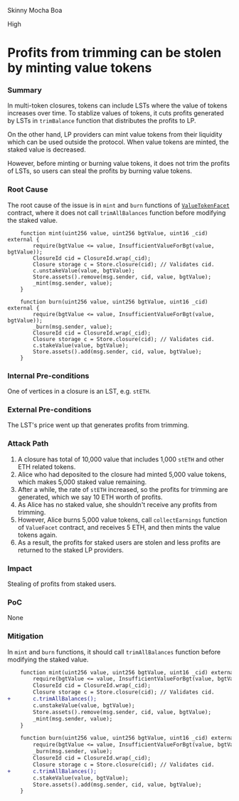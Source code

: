 Skinny Mocha Boa

High

# Profits from trimming can be stolen by minting value tokens

### Summary

In multi-token closures, tokens can include LSTs where the value of tokens increases over time.
To stablize values of tokens, it cuts profits generated by LSTs in `trimBalance` function that distributes the profits to LP.

On the other hand, LP providers can mint value tokens from their liquidity which can be used outside the protocol.
When value tokens are minted, the staked value is decreased.

However, before minting or burning value tokens, it does not trim the profits of LSTs, so users can steal the profits by burning value tokens.

### Root Cause

The root cause of the issue is in `mint` and `burn` functions of [`ValueTokenFacet`](https://github.com/sherlock-audit/2025-04-burve/blob/44cba36e2a0c3cd7b6999459bf7746db92f8cc0a/Burve/src/multi/facets/ValueTokenFacet.sol#L16-L32) contract, where it does not call `trimAllBalances` function before modifying the staked value.

```solidity
    function mint(uint256 value, uint256 bgtValue, uint16 _cid) external {
        require(bgtValue <= value, InsufficientValueForBgt(value, bgtValue));
        ClosureId cid = ClosureId.wrap(_cid);
        Closure storage c = Store.closure(cid); // Validates cid.
        c.unstakeValue(value, bgtValue);
        Store.assets().remove(msg.sender, cid, value, bgtValue);
        _mint(msg.sender, value);
    }

    function burn(uint256 value, uint256 bgtValue, uint16 _cid) external {
        require(bgtValue <= value, InsufficientValueForBgt(value, bgtValue));
        _burn(msg.sender, value);
        ClosureId cid = ClosureId.wrap(_cid);
        Closure storage c = Store.closure(cid); // Validates cid.
        c.stakeValue(value, bgtValue);
        Store.assets().add(msg.sender, cid, value, bgtValue);
    }
```

### Internal Pre-conditions

One of vertices in a closure is an LST, e.g. `stETH`.

### External Pre-conditions

The LST's price went up that generates profits from trimming.

### Attack Path

1. A closure has total of 10,000 value that includes 1,000 `stETH` and other ETH related tokens.
2. Alice who had deposited to the closure had minted 5,000 value tokens, which makes 5,000 staked value remaining.
3. After a while, the rate of `stETH` increased, so the profits for trimming are generated, which we say 10 ETH worth of profits.
4. As Alice has no staked value, she shouldn't receive any profits from trimming.
5. However, Alice burns 5,000 value tokens, call `collectEarnings` function of `ValueFacet` contract, and receives 5 ETH, and then mints the value tokens again.
6. As a result, the profits for staked users are stolen and less profits are returned to the staked LP providers.

### Impact

Stealing of profits from staked users.

### PoC

None

### Mitigation

In `mint` and `burn` functions, it should call `trimAllBalances` function before modifying the staked value.

```diff
    function mint(uint256 value, uint256 bgtValue, uint16 _cid) external {
        require(bgtValue <= value, InsufficientValueForBgt(value, bgtValue));
        ClosureId cid = ClosureId.wrap(_cid);
        Closure storage c = Store.closure(cid); // Validates cid.
+       c.trimAllBalances(); 
        c.unstakeValue(value, bgtValue);
        Store.assets().remove(msg.sender, cid, value, bgtValue);
        _mint(msg.sender, value);
    }

    function burn(uint256 value, uint256 bgtValue, uint16 _cid) external {
        require(bgtValue <= value, InsufficientValueForBgt(value, bgtValue));
        _burn(msg.sender, value);
        ClosureId cid = ClosureId.wrap(_cid);
        Closure storage c = Store.closure(cid); // Validates cid.
+       c.trimAllBalances();
        c.stakeValue(value, bgtValue);
        Store.assets().add(msg.sender, cid, value, bgtValue);
    }
```
